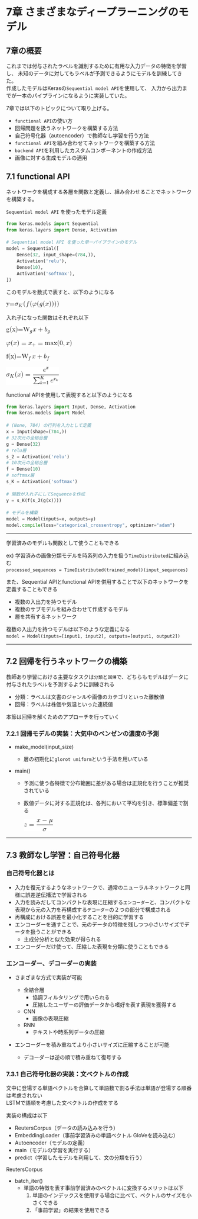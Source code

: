 # 7章 さまざまなディープラーニングのモデル

## 7章の概要

これまでは付与されたラベルを識別するために有用な入力データの特徴を学習し、
未知のデータに対してもラベルが予測できるようにモデルを訓練してきた。  
作成したモデルはKerasの`Sequential model API`を使用して、
入力から出力までが一本のパイプラインになるように実装していた。

7章では以下のトピックについて取り上げる。
- `functional API`の使い方
- 回帰問題を扱うネットワークを構築する方法
- 自己符号化器（autoencoder）で教師なし学習を行う方法
- `functional API`を組み合わせてネットワークを構築する方法
- `backend API`を利用したカスタムコンポーネントの作成方法
- 画像に対する生成モデルの適用

## 7.1 functional API

ネットワークを構成する各層を関数と定義し、組み合わせることでネットワークを構築する。

`Sequential model API` を使ったモデル定義
```python
from keras.models import Sequential
from keras.layers import Dense, Activation

# Sequential model API を使った単一パイプラインのモデル
model = Sequential([
    Dense(32, input_shape=(784,)),
    Activation('relu'),
    Dense(10),
    Activation('softmax'),
])
```

このモデルを数式で表すと、以下のようになる

![image](./img/7_1_img1.gif)

入れ子になった関数はそれぞれ以下

![image](./img/7_1_img2.gif)

![image](./img/7_1_img3.gif)

![image](./img/7_1_img4.gif)

![image](./img/7_1_img5.gif)

functional APIを使用して表現すると以下のようになる
```python
from keras.layers import Input, Dense, Activation
from keras.models import Model

# (None, 784) の行列を入力として定義
x = Input(shape=(784,))
# 32次元の全結合層
g = Dense(32)
# relu層
s_2 = Activation('relu')
# 10次元の全結合層
f = Dense(10)
# softmax層
s_K = Activation('softmax')

# 関数が入れ子にしてSequenceを作成
y = s_K(f(s_2(g(x))))

# モデルを構築
model = Model(inputs=x, outputs=y)
model.compile(loss="categorical_crossentropy", optimizer="adam")
```

---

学習済みのモデルも関数として使うこともできる  

ex) 学習済みの画像分類モデルを時系列の入力を扱う`TimeDistributed`に組み込む  
`processed_sequences = TimeDistributed(trained_model)(input_sequences)`

また、Sequential APIとfunctional APIを併用することで以下のネットワークを定義することもできる

- 複数の入出力を持つモデル
- 複数のサブモデルを組み合わせて作成するモデル
- 層を共有するネットワーク

複数の入出力を持つモデルは以下のような定義になる  
`model = Model(inputs=[input1, input2], outputs=[output1, output2])`

---

## 7.2 回帰を行うネットワークの構築

教師あり学習における主要なタスクは`分類`と`回帰`で、どちらもモデルはデータに付与されたラベルを予測するように訓練される

- 分類：ラベルは文書のジャンルや画像のカテゴリといった離散値
- 回帰：ラベルは株価や気温といった連続値

本節は回帰を解くためのアプローチを行っていく

### 7.2.1 回帰モデルの実装：大気中のベンゼンの濃度の予測

- make_model(input_size)
  - 層の初期化に`glorot uniform`という手法を用いている

- main()
  - 予測に使う各特徴で分布範囲に差がある場合は正規化を行うことが推奨されている
  - 数値データに対する正規化は、各列において平均を引き、標準偏差で割る

      ![image](./img/7_2_img1.gif)

---

## 7.3 教師なし学習：自己符号化器

### 自己符号化器とは
  - 入力を復元するようなネットワークで、通常のニューラルネットワークと同様に誤差逆伝播法で学習される  
  - 入力を読みだしてコンパクトな表現に圧縮する`エンコーダー`と、コンパクトな表現から元の入力を再構成する`デコーダー`の２つの部分で構成される
  - 再構成における誤差を最小化することを目的に学習する
  - エンコーダーを通すことで、元のデータの特徴を残しつつ小さいサイズでデータを扱うことができる
    - 主成分分析と似た効果が得られる
  - エンコーダーだけ使って、圧縮した表現を分類に使うこともできる

### エンコーダー、デコーダーの実装
- さまざまな方式で実装が可能
  - 全結合層
    - 協調フィルタリングで用いられる
    - 圧縮したユーザーの評価データから嗜好を表す表現を獲得する
  - CNN
    - 画像の表現圧縮
  - RNN
    - テキストや時系列データの圧縮

- エンコーダーを積み重ねてより小さいサイズに圧縮することが可能
  - デコーダーは逆の順で積み重ねて復号する

### 7.3.1 自己符号化器の実装：文ベクトルの作成

文中に登場する単語ベクトルを合算して単語数で割る手法は単語が登場する順番は考慮されない  
LSTMで語順を考慮した文ベクトルの作成をする

実装の構成は以下
- ReutersCorpus（データの読み込みを行う）
- EmbeddingLoader（事前学習済みの単語ベクトル GloVeを読み込む）
- Autoencoder（モデルの定義）
- main（モデルの学習を実行する）
- predict（学習したモデルを利用して、文の分類を行う）

ReutersCorpus
  - batch_iter()
    - 単語の特徴を表す事前学習済みのベクトルに変換するメリットは以下
      1. 単語のインデックスを使用する場合に比べて、ベクトルのサイズを小さくできる
      2. 「事前学習」の結果を使用できる

